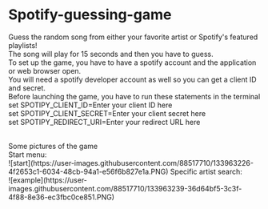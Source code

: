 # Spotify-guessing-game
Guess the random song from either your favorite artist or Spotify's featured playlists! <br />
The song will play for 15 seconds and then you have to guess.<br />
To set up the game, you have to have a spotify account and the application or web browser open.<br />
You will need a spotify developer account as well so you can get a client ID and secret.<br />
Before launching the game, you have to run these statements in the terminal<br />
set SPOTIPY_CLIENT_ID=Enter your client ID here<br />
set SPOTIPY_CLIENT_SECRET=Enter your client secret here<br />
set SPOTIPY_REDIRECT_URI=Enter your redirect URL here<br />

<br />
Some pictures of the game<br />
Start menu: <br />
![start](https://user-images.githubusercontent.com/88517710/133963226-4f2653c1-6034-48cb-94a1-e56f6b827e1a.PNG)
Specific artist search: <br />
![example](https://user-images.githubusercontent.com/88517710/133963239-36d64bf5-3c3f-4f88-8e36-ec3fbc0ce851.PNG)
